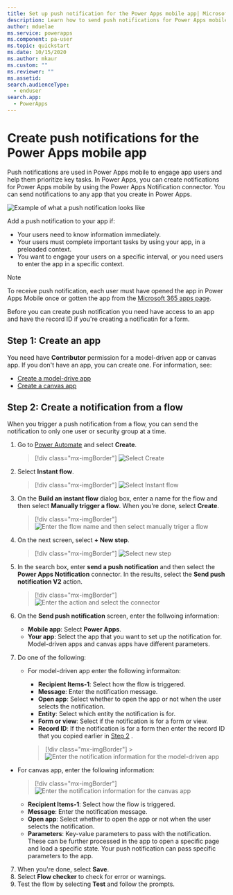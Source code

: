 ```yaml
---
title: Set up push notification for the Power Apps mobile app| Microsoft Docs
description: Learn how to send push notifications for Power Apps mobile.
author: mduelae
ms.service: powerapps
ms.component: pa-user
ms.topic: quickstart
ms.date: 10/15/2020
ms.author: mkaur
ms.custom: ""
ms.reviewer: ""
ms.assetid: 
search.audienceType: 
  - enduser
search.app: 
  - PowerApps
---
```


# Create push notifications for the Power Apps mobile app

Push notifications are used in Power Apps mobile to engage app users and help them prioritize key tasks. In Power Apps, you can create notifications for Power Apps mobile by using the Power Apps Notification connector. You can send notifications to any app that you create in Power Apps. 
 
![Example of what a push notification looks like](media/pic1-notification-screenshot.png)

Add a push notification to your app if:

* Your users need to know information immediately.
* Your users must complete important tasks by using your app, in a preloaded context.
* You want to engage your users on a specific interval, or you need users to enter the app in a specific context.

> [!NOTE]
> To receive push notification, each user must have opened the app in Power Apps Mobile once or gotten the app from the [Microsoft 365 apps page](https://www.office.com/apps).

Before you can create push notification  you need have access to an app and have the record ID if you're creating a notificatin for a form.

## Step 1: Create an app

You need have **Contributor** permission for a model-driven app or canvas app. If you don't have an app, you can create one. For information, see:

- [Create a model-drive app](https://docs.microsoft.com/powerapps/maker/model-driven-apps/build-first-model-driven-app#create-your-model-driven-app)
- [Create a canvas app](https://docs.microsoft.com/powerapps/maker/canvas-apps/get-started-test-drive)
     

## Step 2: Create a notification from a flow

When you trigger a push notification from a flow, you can send the notification to only one user or security group at a time.

1. Go to [Power Automate](https://flow.microsoft.com) and select **Create**.

   > [!div class="mx-imgBorder"] 
   > ![Select Create](media/create-notification.png)

2. Select **Instant flow**.

   > [!div class="mx-imgBorder"] 
   > ![Select Instant flow](media/create-notification-step2.png)

3. On the **Build an instant flow** dialog box, enter a name for the flow and then select **Manually trigger a flow**. When you're done, select **Create**.

   > [!div class="mx-imgBorder"] 
   > ![Enter the flow name and then select manually triger a flow](media/create-notification-step3.png)
   
   
 4. On the next screen, select **+ New step**.   
 
    > [!div class="mx-imgBorder"] 
    > ![Select new step](media/create-notification-step4.png)
    
 5. In the search box, enter **send a push notification** and then select the **Power Apps Notification** connector. In the results, select the **Send push notification V2** action.
 
    > [!div class="mx-imgBorder"] 
    > ![Enter the action and select the connector](media/create-notification-step5.png)
 
 6. On the **Send push notification** screen, enter the follwoing information:
 
 	- **Mobile app**: Select **Power Apps**.
	- **Your app**: Select the app that you want to set up the notification for. Model-driven apps and canvas apps have different parameters. 
	
 7. Do one of the following:
 
 	- For model-driven app enter the following informaiton:
 
	   - **Recipient Items-1**: Select how the flow is triggered.
	   - **Message**: Enter the notification message.
	   - **Open app**: Select whether to open the app or not when the user selects the notification.
	   - **Entity**: Select which entity the notification is for.
	   - **Form or view**: Select if the notification is for a form or view.
	   - **Record ID**: If the notification is for a form then enter the record ID that you copied earlier in [Step 2](power-apps-mobile-notification#step-2-get-the-record-id-required-only-if-creating-a-notification-for-a-form.md) . 
	
	   > [!div class="mx-imgBorder"] 
           > ![Enter the notification information for the model-driven app](media/modelapp-info.png)

 - For canvas app, enter the following information: 

    > [!div class="mx-imgBorder"] 
    > ![Enter the notification information for the canvas app](media/canvasapp-info.png)
    
      - **Recipient Items-1**: Select how the flow is triggered.
      - **Message**: Enter the notification message.
      - **Open app**: Select whether to open the app or not when the user selects the notification.
      - **Parameters**: Key-value parameters to pass with the notification. These can be further processed in the app to open a specific page and load a specific state. Your  push notification can pass specific parameters to the app. 
	
7. When you're done, select **Save**. 
8. Select **Flow checker** to check for error or warnings.
9. Test the flow by selecting **Test** and follow the prompts. 
